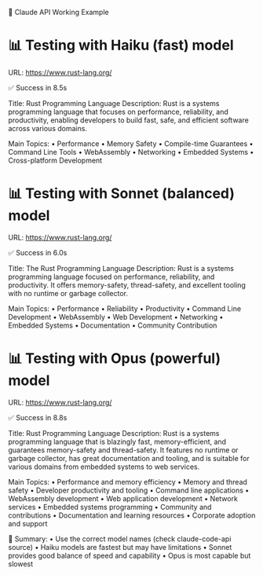 🧪 Claude API Working Example


📊 Testing with Haiku (fast) model
==================================================
URL: https://www.rust-lang.org/

✅ Success in 8.5s

Title: Rust Programming Language
Description: Rust is a systems programming language that focuses on performance, reliability, and productivity, enabling developers to build fast, safe, and efficient software across various domains.

Main Topics:
  • Performance
  • Memory Safety
  • Compile-time Guarantees
  • Command Line Tools
  • WebAssembly
  • Networking
  • Embedded Systems
  • Cross-platform Development

📊 Testing with Sonnet (balanced) model
==================================================
URL: https://www.rust-lang.org/

✅ Success in 6.0s

Title: The Rust Programming Language
Description: Rust is a systems programming language focused on performance, reliability, and productivity. It offers memory-safety, thread-safety, and excellent tooling with no runtime or garbage collector.

Main Topics:
  • Performance
  • Reliability
  • Productivity
  • Command Line Development
  • WebAssembly
  • Web Development
  • Networking
  • Embedded Systems
  • Documentation
  • Community Contribution

📊 Testing with Opus (powerful) model
==================================================
URL: https://www.rust-lang.org/

✅ Success in 8.8s

Title: Rust Programming Language
Description: Rust is a systems programming language that is blazingly fast, memory-efficient, and guarantees memory-safety and thread-safety. It features no runtime or garbage collector, has great documentation and tooling, and is suitable for various domains from embedded systems to web services.

Main Topics:
  • Performance and memory efficiency
  • Memory and thread safety
  • Developer productivity and tooling
  • Command line applications
  • WebAssembly development
  • Web application development
  • Network services
  • Embedded systems programming
  • Community and contributions
  • Documentation and learning resources
  • Corporate adoption and support


📝 Summary:
• Use the correct model names (check claude-code-api source)
• Haiku models are fastest but may have limitations
• Sonnet provides good balance of speed and capability
• Opus is most capable but slowest
